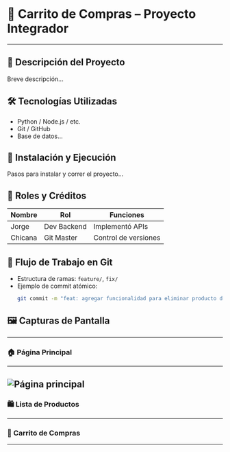 # 🛒 Carrito de Compras – Proyecto Integrador
---
## 📘 Descripción del Proyecto
Breve descripción...

## 🛠️ Tecnologías Utilizadas
- Python / Node.js / etc.
- Git / GitHub
- Base de datos...

## 🚀 Instalación y Ejecución
Pasos para instalar y correr el proyecto...

## 👥 Roles y Créditos
| Nombre | Rol | Funciones |
|--------|-----|-----------|
| Jorge | Dev Backend | Implementó APIs |
| Chicana | Git Master | Control de versiones |

## 🔄 Flujo de Trabajo en Git
- Estructura de ramas: `feature/`, `fix/`
- Ejemplo de commit atómico:
  ```bash
  git commit -m "feat: agregar funcionalidad para eliminar producto del carrito"

## 🖼️ Capturas de Pantalla
---
### 🏠 Página Principal
---
![Página principal](./screenshots/home.png)
---
### 🛍️ Lista de Productos
---
### 🛒 Carrito de Compras
---